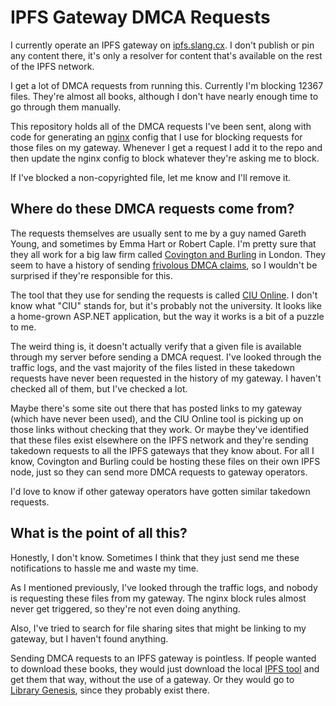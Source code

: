 # IPFS Gateway DMCA Requests

I currently operate an IPFS gateway on [ipfs.slang.cx](https://ipfs.slang.cx). I don't publish or pin any content there, it's only a resolver for content that's available on the rest of the IPFS network.

I get a lot of DMCA requests from running this. Currently I'm blocking 12367 files. They're almost all books, although I don't have nearly enough time to go through them manually.

This repository holds all of the DMCA requests I've been sent, along with code for generating an [nginx](https://www.nginx.com/) config that I use for blocking requests for those files on my gateway. Whenever I get a request I add it to the repo and then update the nginx config to block whatever they're asking me to block.

If I've blocked a non-copyrighted file, let me know and I'll remove it.

## Where do these DMCA requests come from?

The requests themselves are usually sent to me by a guy named Gareth Young, and sometimes by Emma Hart or Robert Caple. I'm pretty sure that they all work for a big law firm called [Covington and Burling](https://www.cov.com) in London. They seem to have a history of sending [frivolous DMCA claims](http://www.gregthatcher.com/Financial/THATCHER_TO_HOWARD_00910320130823171232.pdf), so I wouldn't be surprised if they're responsible for this.

The tool that they use for sending the requests is called [CIU Online](https://www.ciu-online.net). I don't know what "CIU" stands for, but it's probably not the university. It looks like a home-grown ASP.NET application, but the way it works is a bit of a puzzle to me.

The weird thing is, it doesn't actually verify that a given file is available through my server before sending a DMCA request. I've looked through the traffic logs, and the vast majority of the files listed in these takedown requests have never been requested in the history of my gateway. I haven't checked all of them, but I've checked a lot.

Maybe there's some site out there that has posted links to my gateway (which have never been used), and the CIU Online tool is picking up on those links without checking that they work. Or maybe they've identified that these files exist elsewhere on the IPFS network and they're sending takedown requests to all the IPFS gateways that they know about. For all I know, Covington and Burling could be hosting these files on their own IPFS node, just so they can send more DMCA requests to gateway operators.

I'd love to know if other gateway operators have gotten similar takedown requests.

## What is the point of all this?

Honestly, I don't know. Sometimes I think that they just send me these notifications to hassle me and waste my time.

As I mentioned previously, I've looked through the traffic logs, and nobody is requesting these files from my gateway. The nginx block rules almost never get triggered, so they're not even doing anything.

Also, I've tried to search for file sharing sites that might be linking to my gateway, but I haven't found anything.

Sending DMCA requests to an IPFS gateway is pointless. If people wanted to download these books, they would just download the local [IPFS tool](https://ipfs.tech/#install) and get them that way, without the use of a gateway. Or they would go to [Library Genesis](https://libgen.is/), since they probably exist there.
